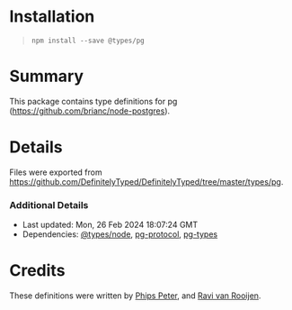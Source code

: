 # Installation
> `npm install --save @types/pg`

# Summary
This package contains type definitions for pg (https://github.com/brianc/node-postgres).

# Details
Files were exported from https://github.com/DefinitelyTyped/DefinitelyTyped/tree/master/types/pg.

### Additional Details
 * Last updated: Mon, 26 Feb 2024 18:07:24 GMT
 * Dependencies: [@types/node](https://npmjs.com/package/@types/node), [pg-protocol](https://npmjs.com/package/pg-protocol), [pg-types](https://npmjs.com/package/pg-types)

# Credits
These definitions were written by [Phips Peter](https://github.com/pspeter3), and [Ravi van Rooijen](https://github.com/HoldYourWaffle).

